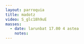 ```yaml
---
layout: parroquia
title: madotz
video: S_glc18h9uE
masses:
  - date: larunbat 17.00 4 astea
    notes:
---
```


